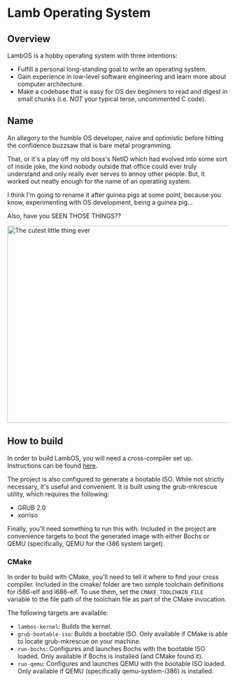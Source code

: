 Lamb Operating System
========

Overview
--------
LambOS is a hobby operating system with three intentions:
* Fulfill a personal long-standing goal to write an operating system.
* Gain experience in low-level software engineering and learn more about
  computer architecture.
* Make a codebase that is easy for OS dev beginners to read and digest
  in small chunks (i.e. *NOT* your typical terse, uncommented C code).

Name
----
An allegory to the humble OS developer, naive and optimistic before
hitting the confidence buzzsaw that is bare metal programming.

That, or it's a play off my old boss's NetID which had evolved into some
sort of inside joke, the kind nobody outside that office could ever
truly understand and only really ever serves to annoy other people. But,
it worked out neatly enough for the name of an operating system.

I think I'm going to rename it after guinea pigs at some point, because
you know, experimenting with OS development, being a guinea pig...

Also, have you SEEN THOSE THINGS??

<img src="https://i.redd.it/qnbtas3gw1n01.jpg"
     alt="The cutest little thing ever"
     title="It's a fuzzy potato with the most adorable face!"
     width=600 height=450 />

How to build
------------

In order to build LambOS, you will need a cross-compiler set up.
Instructions can be found [here](https://wiki.osdev.org/GCC_Cross-Compiler).

The project is also configured to generate a bootable ISO. While not
strictly necessary, it's useful and convenient. It is built using the
grub-mkrescue utility, which requires the following:

* GRUB 2.0
* xorriso

Finally, you'll need something to run this with. Included in the project
are convenience targets to boot the generated image with either Bochs or
QEMU (specifically, QEMU for the i386 system target).

### CMake

In order to build with CMake, you'll need to tell it where to find your
cross compiler. Included in the cmake/ folder are two simple toolchain
definitions for i586-elf and i686-elf. To use them, set the 
`CMAKE_TOOLCHAIN_FILE` variable to the file path of the toolchain file
as part of the CMake invocation.

The following targets are available:

* `lambos-kernel`: Builds the kernel.
* `grub-bootable-iso`: Builds a bootable ISO. Only available if CMake
    is able to locate grub-mkrescue on your machine.
* `run-bochs`: Configures and launches Bochs with the bootable ISO
    loaded. Only available if Bochs is installed (and CMake found it).
* `run-qemu`: Configures and launches QEMU with the bootable ISO loaded.
    Only available if QEMU (specifically qemu-system-i386) is installed.

